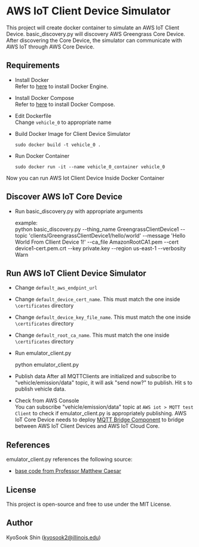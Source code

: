 # AWS IoT Client Device Simulator

This project will create docker container to simulate an AWS IoT Client Device.  basic_discovery.py will discovery AWS Greengrass Core Device.  After discovering the Core Device, the simulator can communicate with AWS IoT through AWS Core Device.

## Requirements

* Install Docker   
  Refer to [here](https://docs.docker.com/engine/install/) to install Docker Engine.

* Install Docker Compose  
  Refer to [here](https://docs.docker.com/compose/install/) to install Docker Compose.

* Edit Dockerfile   
  Change `vehicle_0` to appropriate name 

* Build Docker Image for Client Device Simulator   

      sudo docker build -t vehicle_0 .

* Run Docker Container

      sudo docker run -it --name vehicle_0_container vehicle_0 

Now you can run AWS Iot Client Device Inside Docker Container

## Discover AWS IoT Core Device

* Run basic_discovery.py with appropriate arguments

   example:  
   python basic_discovery.py --thing_name GreengrassClientDevice1 --topic 'clients/GreengrassClientDevice1/hello/world' --message 'Hello World From Cllient Device 1!' --ca_file AmazonRootCA1.pem --cert device1-cert.pem.crt --key private.key --region us-east-1 --verbosity Warn

## Run AWS IoT Client Device Simulator

* Change `default_aws_endpint_url`
* Change `default_device_cert_name`.  This must match the one inside `\certificates` directory
* Change `default_device_key_file_name`.  This must match the one inside `\certificates` directory
* Change `default_root_ca_name`.  This must match the one inside `\certificates` directory

* Run emulator_client.py

   python emulator_client.py

* Publish data
      After all MQTTClients are initialized and subscribe to "vehicle/emission/data" topic, it will ask "send now?" to publish. Hit s to publish vehicle data.

* Check from AWS Console     
  You can subscribe "vehicle/emission/data" topic at `AWS iot > MQTT test Client` to check if emulator_client.py is appropriately publishing.  AWS IoT Core Device needs to deploy [MQTT Bridge Component](https://docs.aws.amazon.com/greengrass/v2/developerguide/mqtt-bridge-component.html) to bridge between AWS IoT Client Devices and AWS IoT Cloud Core.

## References
emulator_client.py references the following source:    
* [base code from Professor Matthew Caesar](https://drive.google.com/file/d/14ijMcHnxDTTCNwe-G3DWfy0ZF1C-5pmX/view)

## License
This project is open-source and free to use under the MIT License.

## Author
KyoSook Shin (kyosook2@illinois.edu)